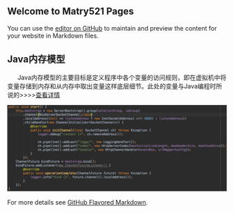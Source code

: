 ## Welcome to Matry521 Pages

You can use the [editor on GitHub](https://github.com/matry521/matry521.github.io/edit/master/README.md) to maintain and preview the content for your website in Markdown files.


## Java内存模型

&nbsp;&nbsp;&nbsp;&nbsp;&nbsp;&nbsp;Java内存模型的主要目标是定义程序中各个变量的访问规则，即在虚拟机中将变量存储到内存和从内存中取出变量这样底层细节。此处的变量与Java编程时所说的>>>>[查看详情](Java内存模型.md)

![Image](images/nettery.png)

For more details see [GitHub Flavored Markdown](https://guides.github.com/features/mastering-markdown/).